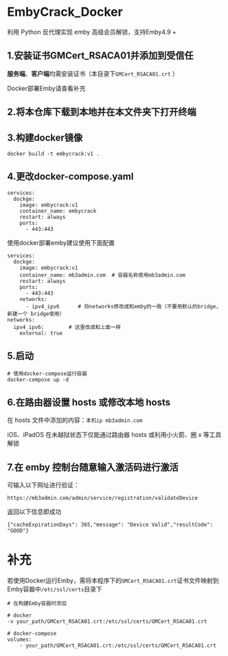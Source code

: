 # EmbyCrack_Docker

利用 Python 反代理实现 emby 高级会员解锁，支持Emby4.9 +



## 1.安装证书GMCert_RSACA01并添加到受信任

**服务端**、**客户端**均需安装证书（本目录下`GMCert_RSACA01.crt` ）

Docker部署Emby请查看补充




## 2.将本仓库下载到本地并在本文件夹下打开终端



## 3.构建docker镜像

```
docker build -t embycrack:v1 .
```

## 4.更改docker-compose.yaml


```
services:
  dockge:
    image: embycrack:v1
    container_name: embycrack
    restart: always
    ports:
      - 443:443
```

使用docker部署emby建议使用下面配置
```
services:
  dockge:
    image: embycrack:v1
    container_name: mb3admin.com  # 容器名称使用mb3admin.com
    restart: always
    ports:
      - 443:443
    networks:
      - ipv4_ipv6      # 将networks修改成和emby的一致（不要用默认的bridge，新建一个	bridge使用）
networks:
  ipv4_ipv6:        # 这里改成和上面一样
    external: true
```

## 5.启动

```
# 使用docker-compose运行容器
docker-compose up -d
```

## 6.在路由器设置 hosts 或修改本地 hosts

在 hosts 文件中添加的内容：`本机ip mb3admin.com` 

iOS、iPadOS 在未越狱状态下仅能通过路由器 hosts 或利用小火箭、圈 x 等工具解锁



## 7.在 emby 控制台随意输入激活码进行激活

可输入以下网址进行验证：

`https://mb3admin.com/admin/service/registration/validateDevice`

返回以下信息即成功

`{"cacheExpirationDays": 365,"message": "Device Valid","resultCode": "GOOD"}`



# 补充

若使用Docker运行Emby，需将本程序下的`GMCert_RSACA01.crt`证书文件映射到Emby容器中`/etc/ssl/certs`目录下

```
# 在构建Emby容器时添加

# docker
-v your_path/GMCert_RSACA01.crt:/etc/ssl/certs/GMCert_RSACA01.crt

# docker-compose
volumes:
    - your_path/GMCert_RSACA01.crt:/etc/ssl/certs/GMCert_RSACA01.crt
```

